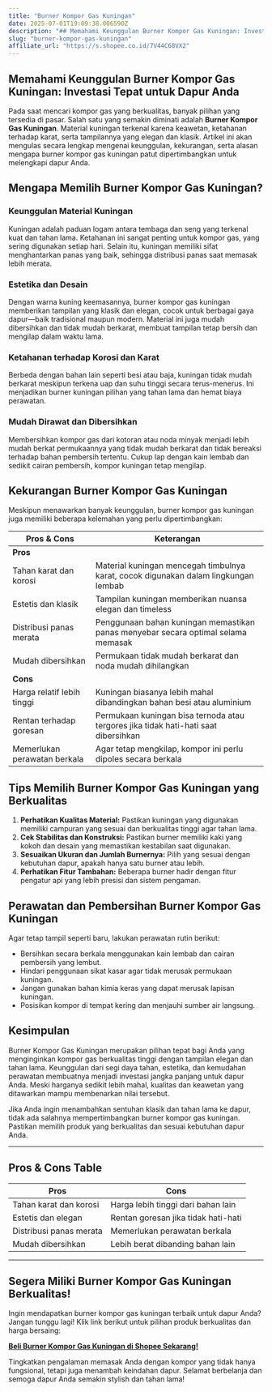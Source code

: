 ```yaml
---
title: "Burner Kompor Gas Kuningan"
date: 2025-07-01T19:09:38.006590Z
description: "## Memahami Keunggulan Burner Kompor Gas Kuningan: Investasi Tepat untuk Dapur Anda..."
slug: "burner-kompor-gas-kuningan"
affiliate_url: "https://s.shopee.co.id/7V44C68VX2"
---
```

## Memahami Keunggulan Burner Kompor Gas Kuningan: Investasi Tepat untuk Dapur Anda

Pada saat mencari kompor gas yang berkualitas, banyak pilihan yang tersedia di pasar. Salah satu yang semakin diminati adalah **Burner Kompor Gas Kuningan**. Material kuningan terkenal karena keawetan, ketahanan terhadap karat, serta tampilannya yang elegan dan klasik. Artikel ini akan mengulas secara lengkap mengenai keunggulan, kekurangan, serta alasan mengapa burner kompor gas kuningan patut dipertimbangkan untuk melengkapi dapur Anda.

## Mengapa Memilih Burner Kompor Gas Kuningan?

### Keunggulan Material Kuningan

Kuningan adalah paduan logam antara tembaga dan seng yang terkenal kuat dan tahan lama. Ketahanan ini sangat penting untuk kompor gas, yang sering digunakan setiap hari. Selain itu, kuningan memiliki sifat menghantarkan panas yang baik, sehingga distribusi panas saat memasak lebih merata.

### Estetika dan Desain

Dengan warna kuning keemasannya, burner kompor gas kuningan memberikan tampilan yang klasik dan elegan, cocok untuk berbagai gaya dapur—baik tradisional maupun modern. Material ini juga mudah dibersihkan dan tidak mudah berkarat, membuat tampilan tetap bersih dan mengilap dalam waktu lama.

### Ketahanan terhadap Korosi dan Karat

Berbeda dengan bahan lain seperti besi atau baja, kuningan tidak mudah berkarat meskipun terkena uap dan suhu tinggi secara terus-menerus. Ini menjadikan burner kuningan pilihan yang tahan lama dan hemat biaya perawatan.

### Mudah Dirawat dan Dibersihkan

Membersihkan kompor gas dari kotoran atau noda minyak menjadi lebih mudah berkat permukaannya yang tidak mudah berkarat dan tidak bereaksi terhadap bahan pembersih tertentu. Cukup lap dengan kain lembab dan sedikit cairan pembersih, kompor kuningan tetap mengilap.

## Kekurangan Burner Kompor Gas Kuningan

Meskipun menawarkan banyak keunggulan, burner kompor gas kuningan juga memiliki beberapa kelemahan yang perlu dipertimbangkan:

| **Pros & Cons** | **Keterangan** |
|----------------|----------------|
| **Pros** | |
| Tahan karat dan korosi | Material kuningan mencegah timbulnya karat, cocok digunakan dalam lingkungan lembab |
| Estetis dan klasik | Tampilan kuningan memberikan nuansa elegan dan timeless | 
| Distribusi panas merata | Penggunaan bahan kuningan memastikan panas menyebar secara optimal selama memasak | 
| Mudah dibersihkan | Permukaan tidak mudah berkarat dan noda mudah dihilangkan | |
| **Cons** | |
| Harga relatif lebih tinggi | Kuningan biasanya lebih mahal dibandingkan bahan besi atau aluminium | 
| Rentan terhadap goresan | Permukaan kuningan bisa ternoda atau tergores jika tidak hati-hati saat dibersihkan | 
| Memerlukan perawatan berkala | Agar tetap mengkilap, kompor ini perlu dipoles secara berkala | 

## Tips Memilih Burner Kompor Gas Kuningan yang Berkualitas

1. **Perhatikan Kualitas Material:** Pastikan kuningan yang digunakan memiliki campuran yang sesuai dan berkualitas tinggi agar tahan lama.
2. **Cek Stabilitas dan Konstruksi:** Pastikan burner memiliki kaki yang kokoh dan desain yang memastikan kestabilan saat digunakan.
3. **Sesuaikan Ukuran dan Jumlah Burnernya:** Pilih yang sesuai dengan kebutuhan dapur, apakah hanya satu burner atau lebih.
4. **Perhatikan Fitur Tambahan:** Beberapa burner hadir dengan fitur pengatur api yang lebih presisi dan sistem pengaman.

## Perawatan dan Pembersihan Burner Kompor Gas Kuningan

Agar tetap tampil seperti baru, lakukan perawatan rutin berikut:

- Bersihkan secara berkala menggunakan kain lembab dan cairan pembersih yang lembut.
- Hindari penggunaan sikat kasar agar tidak merusak permukaan kuningan.
- Jangan gunakan bahan kimia keras yang dapat merusak lapisan kuningan.
- Posisikan kompor di tempat kering dan menjauhi sumber air langsung.

## Kesimpulan

Burner Kompor Gas Kuningan merupakan pilihan tepat bagi Anda yang menginginkan kompor gas berkualitas tinggi dengan tampilan elegan dan tahan lama. Keunggulan dari segi daya tahan, estetika, dan kemudahan perawatan membuatnya menjadi investasi jangka panjang untuk dapur Anda. Meski harganya sedikit lebih mahal, kualitas dan keawetan yang ditawarkan mampu membenarkan nilai tersebut.

Jika Anda ingin menambahkan sentuhan klasik dan tahan lama ke dapur, tidak ada salahnya mempertimbangkan burner kompor gas kuningan. Pastikan memilih produk yang berkualitas dan sesuai kebutuhan dapur Anda.

---

## Pros & Cons Table

| **Pros** | **Cons** |
|------------------------------|------------------------------|
| Tahan karat dan korosi | Harga lebih tinggi dari bahan lain |
| Estetis dan elegan | Rentan goresan jika tidak hati-hati |
| Distribusi panas merata | Memerlukan perawatan berkala |
| Mudah dibersihkan | Lebih berat dibanding bahan lain | 

---

## Segera Miliki Burner Kompor Gas Kuningan Berkualitas!

Ingin mendapatkan burner kompor gas kuningan terbaik untuk dapur Anda? Jangan tunggu lagi! Klik link berikut untuk pilihan produk berkualitas dan harga bersaing:

**[Beli Burner Kompor Gas Kuningan di Shopee Sekarang!](https://s.shopee.co.id/7V44C68VX2)**

Tingkatkan pengalaman memasak Anda dengan kompor yang tidak hanya fungsional, tetapi juga menambah keindahan dapur. Selamat berbelanja dan semoga dapur Anda semakin stylish dan tahan lama!